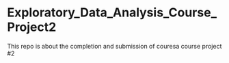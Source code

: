 # Exploratory_Data_Analysis_Course_Project2
This repo is about the completion and submission of couresa course project #2
